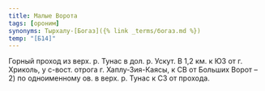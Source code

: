 ```yaml
---
title: Малые Ворота
tags: [ороним]
synonyms: Тырхалу-[Богаз]({% link _terms/богаз.md %})
temp: "[Б14]"
---
```


Горный проход из верх. р. Тунас в дол. р. Ускут. В 1,2 км. к ЮЗ от г. Хриколь, у
с-вост. отрога г. Хаплу-Зия-Каясы, к СВ от Больших Ворот – 2) по одноименному
ов. в верх. р. Тунас к СЗ от прохода.

